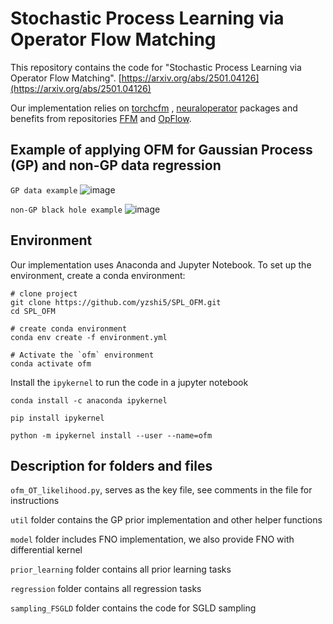 # Stochastic Process Learning via Operator Flow Matching
This repository contains the code for "Stochastic Process Learning via Operator Flow Matching". [https://arxiv.org/abs/2501.04126](https://arxiv.org/abs/2501.04126)

Our implementation relies on [torchcfm](https://github.com/atong01/conditional-flow-matching) , [neuraloperator](https://github.com/neuraloperator/neuraloperator) packages and benefits from repositories [FFM](https://github.com/GavinKerrigan/functional_flow_matching) and [OpFlow](https://github.com/yzshi5/OpFlow). 

## Example of applying OFM for Gaussian Process (GP) and non-GP data regression

`GP data example`
![image](https://github.com/user-attachments/assets/27430fc2-38ff-4557-91b3-3477e069e785)

`non-GP black hole example`
![image](https://github.com/user-attachments/assets/88d26ba7-b4bf-4db9-bb2f-63de3617f55b)



## Environment
Our implementation uses Anaconda and Jupyter Notebook. To set up the environment, create a conda environment:

```
# clone project
git clone https://github.com/yzshi5/SPL_OFM.git
cd SPL_OFM

# create conda environment
conda env create -f environment.yml

# Activate the `ofm` environment
conda activate ofm
```





Install the `ipykernel` to run the code in a jupyter notebook
```
conda install -c anaconda ipykernel

pip install ipykernel

python -m ipykernel install --user --name=ofm
```

## Description for folders and files
`ofm_OT_likelihood.py`, serves as the key file, see comments in the file for instructions

`util` folder contains the GP prior implementation and other helper functions

`model` folder includes FNO implementation, we also provide FNO with differential kernel 

`prior_learning` folder contains all prior learning tasks

`regression` folder contains all regression tasks

`sampling_FSGLD` folder contains the code for SGLD sampling
